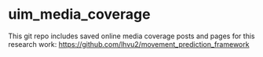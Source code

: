 # uim_media_coverage

This git repo includes saved online media coverage posts and pages for this research work: https://github.com/lhvu2/movement_prediction_framework 
